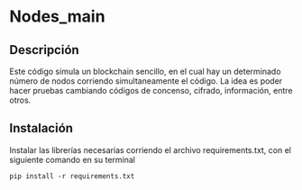# Nodes_main

## Descripción
Este código simula un blockchain sencillo, en el cual hay un determinado número de nodos corriendo simultaneamente el código. La idea es poder hacer pruebas cambiando códigos de concenso, cifrado, información, entre otros. 

## Instalación
Instalar las librerías necesarias corriendo el archivo requirements.txt, con el siguiente comando en su terminal
```
pip install -r requirements.txt

```





